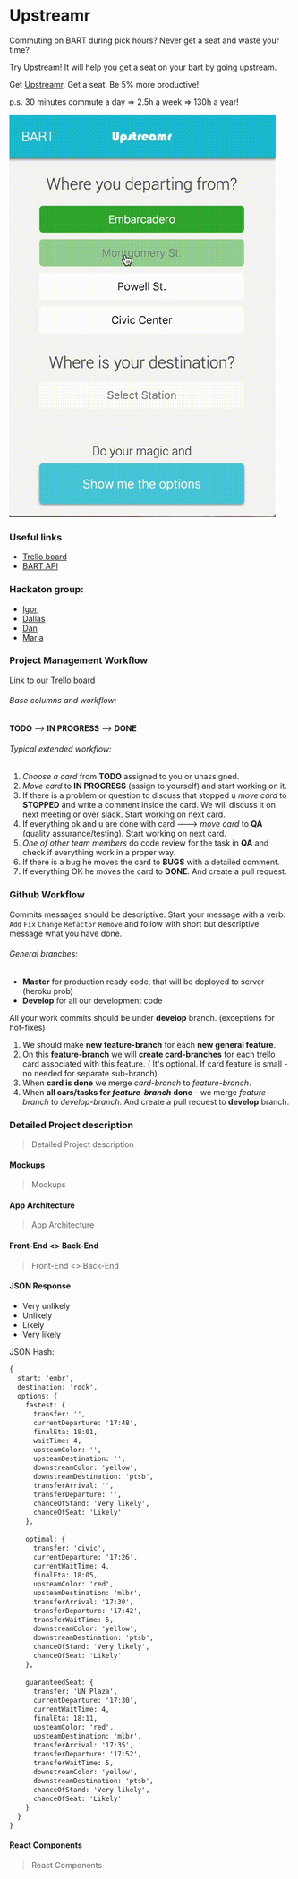 # Upstreamr

Commuting on BART during pick hours? Never get a seat and waste your time?

Try Upstream! It will help you get a seat on your bart by going upstream.

Get [Upstreamr]. Get a seat. Be 5% more productive!

p.s. 30 minutes commute a day => 2.5h a week => 130h a year!

![upstreamr-gif](app/assets/images/upstreamr.gif)

### Useful links

* [Trello board]
* [BART API]

### Hackaton group:

* [Igor]
* [Dallas]
* [Dan]
* [Maria]

### Project Management Workflow
[Link to our Trello board]

###### Base columns and workflow: ######
**TODO** --> **IN PROGRESS** --> **DONE**

###### Typical extended workflow: ######

1. _Choose a card_ from **TODO** assigned to you or unassigned.
2. _Move card_ to **IN PROGRESS** (assign to yourself) and start working on it.
3. If there is a problem or question to discuss that stopped u _move card_ to **STOPPED** and write a comment inside the card. We will discuss it on next meeting or over slack. Start working on next card.
4. If everything ok and u are done with card --->  _move card_ to **QA** (quality assurance/testing). Start working on next card.
5. _One of other team members_ do code review for the task in **QA** and check if everything work in a proper way.
6. If there is a bug he moves the card to **BUGS** with a detailed comment.
7. If everything OK he moves the card to **DONE**. And create a pull request.

### Github Workflow

Commits messages should be descriptive. Start your message with a verb: `Add` `Fix` `Change` `Refactor` `Remove` and follow with short but descriptive message what you have done.


###### General branches: ######
* **Master** for production ready code, that will be deployed to server (heroku prob)
* **Develop** for all our development code

All your work commits should be under **develop** branch. (exceptions for hot-fixes)

1. We should make **new feature-branch** for each **new general feature**.
2. On this **feature-branch** we will **create card-branches** for each trello card associated with this feature. ( It's optional. If card feature is small - no needed for separate sub-branch).
3. When **card is done** we merge _card-branch_ to _feature-branch_.
4. When **all cars/tasks for _feature-branch_ done** - we merge _feature-branch_ to _develop-branch_. And create a pull request to **develop** branch.

[Link to our Trello board]: <https://trello.com/b/PIuC5QsF/upstreamr>
[Trello board]: <https://trello.com/b/PIuC5QsF/upstreamr>
[Igor]: <https://github.com/IgorDmitriev>
[Dallas]: <https://github.com/dallaswmorgan>
[Dan]: <https://github.com/dankim93>
[Maria]: <https://github.com/mbelgrader>
[MarkDown preview online]: <http://markdownlivepreview.com/>
[BART API]: <http://api.bart.gov/docs/etd/etd.aspx>
[Upstreamr]: <https://upstreamr.herokuapp.com/>


### Detailed Project description ###

> Detailed Project description

#### Mockups ####

> Mockups

#### App Architecture ####

> App Architecture

#### Front-End <> Back-End ####

> Front-End <> Back-End

#### JSON Response ####

* Very unlikely
* Unlikely
* Likely
* Very likely

JSON Hash:
```
{
  start: 'embr',
  destination: 'rock',
  options: {
    fastest: {
      transfer: '',
      currentDeparture: '17:48',
      finalEta: 18:01,
      waitTime: 4,
      upsteamColor: '',
      upsteamDestination: '',
      downstreamColor: 'yellow',
      downstreamDestination: 'ptsb',
      transferArrival: '',
      transferDeparture: '',
      chanceOfStand: 'Very likely',
      chanceOfSeat: 'Likely'
    },

    optimal: {
      transfer: 'civic',
      currentDeparture: '17:26',
      currentWaitTime: 4,
      finalEta: 18:05,
      upsteamColor: 'red',
      upsteamDestination: 'mlbr',
      transferArrival: '17:30',
      transferDeparture: '17:42',
      transferWaitTime: 5,
      downstreamColor: 'yellow',
      downstreamDestination: 'ptsb',
      chanceOfStand: 'Very likely',
      chanceOfSeat: 'Likely'
    },

    guaranteedSeat: {
      transfer: 'UN Plaza',
      currentDeparture: '17:30',
      currentWaitTime: 4,
      finalEta: 18:11,
      upsteamColor: 'red',
      upsteamDestination: 'mlbr',
      transferArrival: '17:35',
      transferDeparture: '17:52',
      transferWaitTime: 5,
      downstreamColor: 'yellow',
      downstreamDestination: 'ptsb',
      chanceOfStand: 'Very likely',
      chanceOfSeat: 'Likely'
    }
  }
}
```

#### React Components ####

> React Components
